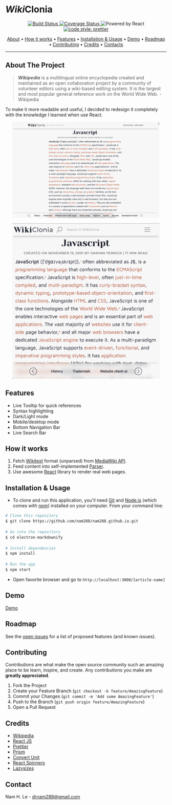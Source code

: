 # *Wiki*Clonia

<p align="center">
  <a href="https://travis-ci.org/nam288/nam288.github.io">
    <img src="https://travis-ci.org/nam288/nam288.github.io.svg?branch=master" alt="Build Status"/>
  </a>
  <a href="https://coveralls.io/github/nam288/nam288.github.io">
    <img src="https://coveralls.io/repos/github/nam288/nam288.github.io/badge.svg" alt="Coverage Status"/>
  </a>
  <img src="https://user-images.githubusercontent.com/28835226/85874170-6a394080-b7fc-11ea-86c7-f82ee6868609.png" alt="Powered by React" />
  <a href="https://github.com/prettier/prettier">
    <img src="https://img.shields.io/badge/code_style-prettier-ff69b4.svg?style=round-square" alt="code style: prettier"/>
  </a>
</p>

<p align="center">
  <a href="#about-the-project">About</a> •
  <a href="#how-it-works">How it works</a> •
  <a href="#features">Features</a> •
  <a href="#installation--usage">Installation & Usage</a> •
  <a href="#demo">Demo</a> •
  <a href="#roadmap">Roadmap</a> •
  <a href="#contributing">Contributing</a> •
  <a href="#credits">Credits</a> •
  <a href="#contacts">Contacts</a>
</p>

---



<!-- ABOUT THE PROJECT -->

## About The Project

> ***Wikipedia*** is a multilingual online encyclopedia created and maintained as an open collaboration project by a community of volunteer editors using a wiki-based editing system. It is the largest and most popular general reference work on the World Wide Web. - Wikipedia

To make it more readable and useful, I decided to redesign it completely with the knowledge I learned when use React.

<p align="center">
  <img width="460" height="300" src="./desktop-screenshort-javascript.png">
</p>

<p align="center">
  <img width="460" src="./mobile-screenshort-javascript.png">
</p>

## Features

- Live Tooltip for quick references
- Syntax highlighting
- Dark/Light mode
- Mobile/desktop mode
- Bottom Navigation Bar
- Live Search Bar

## How it works

1. Fetch [Wikitext](https://en.wikipedia.org/wiki/Help:Wikitext) format (unparsed) from [MediaWiki API](https://www.mediawiki.org/wiki/API:Main_page).
2. Feed content into self-implemented [Parser](https://develop).
3. Use awesome [React](https://reactjs.org) library to render real web pages.

## Installation & Usage

- To clone and run this application, you'll need [Git](https://git-scm.com) and [Node.js](https://nodejs.org/en/download/) (which comes with [npm](http://npmjs.com)) installed on your computer. From your command line:

```bash
# Clone this repository
$ git clone https://github.com/nam288/nam288.github.io.git

# Go into the repository
$ cd electron-markdownify

# Install dependencies
$ npm install

# Run the app
$ npm start
```

- Open favorite browser and go to `http://localhost:3000/[article-name]`

## Demo

[Demo](https://master.d2r1ueuf7wjahz.amplifyapp.com/JavaScript)

## Roadmap

See the [open issues](https://github.com/othneildrew/Best-README-Template/issues) for a list of proposed features (and known issues).

## Contributing

Contributions are what make the open source community such an amazing place to be learn, inspire, and create. Any contributions you make are **greatly appreciated**.

1. Fork the Project
2. Create your Feature Branch (`git checkout -b feature/AmazingFeature`)
3. Commit your Changes (`git commit -m 'Add some AmazingFeature'`)
4. Push to the Branch (`git push origin feature/AmazingFeature`)
5. Open a Pull Request

## Credits

- [Wikipedia](https://www.wikipedia.org)
- [React JS](https://reactjs.org)
- [Prettier](https://prettier.io)
- [Prism](https://prismjs.com)
- [Convert Unit](https://www.npmjs.com/package/convert-units)
- [React Spinners](https://www.npmjs.com/package/react-spinners)
- [Lazysizes](https://www.npmjs.com/package/lazysizes)

## Contact

Nam H. Le - drnam288@gmail.com
